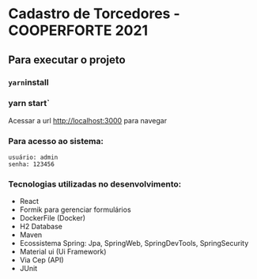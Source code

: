 # Cadastro de Torcedores - COOPERFORTE 2021

## Para executar o projeto

### `yarn`install
###  yarn start`

Acessar a url [http://localhost:3000](http://localhost:3000) para navegar

### Para acesso ao sistema:

    usuário: admin
	senha: 123456

### Tecnologias utilizadas no desenvolvimento:

* React
* Formik para gerenciar formulários
* DockerFile (Docker)
* H2 Database
* Maven
* Ecossistema Spring: Jpa, SpringWeb, SpringDevTools, SpringSecurity
* Material ui (Ui Framework)
* Via Cep (API)
* JUnit
	




